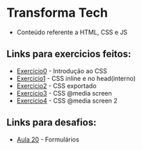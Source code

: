 # Transforma Tech

* Conteúdo referente a HTML, CSS e JS

## Links para exercicios feitos:
- [Exercicio0](./projeto-css/inicio-ao-css.html) - Introdução ao CSS
- [Exercicio1](./projeto-css/css-inline-interno.html) - CSS inline e no head(interno)
- [Exercicio2](./projeto-css/css-externo.html) - CSS exportado
- [Exercicio3](./projeto-css/media-css.html) - CSS @media screen
- [Exercicio4](./projeto-css/media-css2.html) - CSS @media screen 2


## Links para desafios:
- [Aula 20](/html-css-js/projeto-html/desafios/aula-20/) - Formulários